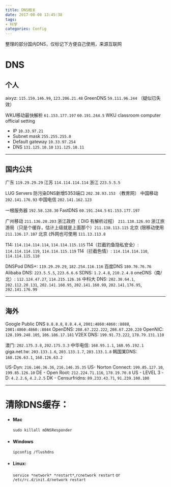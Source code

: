```yaml
---
title: DNS相关
date: 2017-08-08 13:45:38
tags:
- 科学
categories: Config
---
```


整理的部分国内DNS，仅标记下方便自己使用，来源互联网

# DNS

## 个人

aixyz: `115.159.146.99`, `123.206.21.48`
GreenDNS `59.111.96.244` （疑似已失效）

WKU移动最快解析 `61.153.177.197` `60.191.244.5`
WKU classroom computer official setting
- IP `10.33.97.21`
- Subnet mask `255.255.255.0`
- Default gateway `10.33.97.254`
- DNS `131.125.10.10` `131.125.10.11`

---

## 国内公共

广东 `119.29.29.29`
江苏 `114.114.114.114`
浙江 `223.5.5.5`

LUG Servers 防污染DNS新增5353端口 `202.38.93.153` （教育网）
中国移动 `202.141.176.93`
中国电信 `202.141.162.123`

一根服务器 `192.58.128.30`
FastDNS `60.191.244.5` `61.153.177.197`

广州移动 `211.136.20.203`
浙江政府（ DIG 有解析过程） `211.138.126.93`
浙江旅游局（只是个缓存，估计上级就是上面那个）`211.138.113.115`
北京 (限移动使用 `211.136.17.107`
北京 (外网也可使用 `111.13.113.8`

114: `114.114.114.114`, `114.114.115.115`
114（拦截钓鱼隐私安全）: `114.114.114.119`, `114.114.115.119`
114（拦截色情）: `114.114.114.110`, `114.114.115.110`

DNSPod DNS+: `119.29.29.29`, `182.254.116.116`
百度DNS `180.76.76.76`
Alibaba DNS: `223.5.5.5`, `223.6.6.6`
SDNS: `1.2.4.8`, `210.2.4.8`
oneDNS（南/北）: `112.124.47.27`, `114.215.126.16`
中科大 DNS: `202.38.64.1`, `202.112.20.131`, `202.141.160.95`, `202.141.160.99`, `202.141.176.95`, `202.141.176.99`

---

## 海外

Google Public DNS `8.8.8.8`, `8.8.4.4`, `2001:4860:4860::8888`, `2001:4860:4860::8844`
OpenDNS: `208.67.222.222`, `208.67.220.220`
OpenNIC: `128.199.248.105`, `106.186.17.181`
V2EX DNS: `199.91.73.222`, `178.79.131.110`

澳门: `202.175.3.8`, `202.175.3.3`
中华电信: `168.95.1.1`, `168.95.192.1`
giga.net.tw: `203.133.1.6`, `203.133.1.7`, `203.133.1.8`
韩国某DNS: `168.126.63.1`, `168.126.63.2`

US-Dyn: `216.146.36.36`, `216.146.35.35`
US- Norton Connect: `199.85.127.10`, `199.85.126.10`
DE - Open Root: `212.224.71.116`, `178.19.70.8`
US - LEVEL 3 -D: `4.2.2.6`, `4.2.2.5`
DK - Censurfridns: `89.233.43.71`, `91.239.100.100`

---

# 清除DNS缓存：
- #### Mac
  `sudo killall mDNSResponder`

- #### Windows
  `ipconfig /flushdns`

- #### Linux:
  `service *network* *restart*`,`rcnetwork restart`  or `/etc/rc.d/init.d/network restart`

